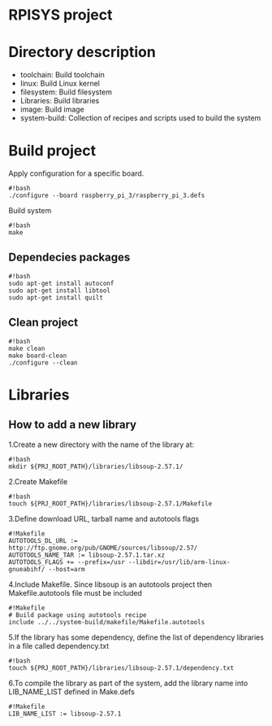 # RPISYS project

# Directory description 

* toolchain: Build toolchain
* linux: Build Linux kernel
* filesystem: Build filesystem
* Libraries: Build libraries
* image: Build image
* system-build: Collection of recipes and scripts used to build the system

# Build project #

Apply configuration for a specific board.
```
#!bash
./configure --board raspberry_pi_3/raspberry_pi_3.defs
```
Build system
```
#!bash
make
```
 ## Dependecies packages

```
#!bash
sudo apt-get install autoconf
sudo apt-get install libtool
sudo apt-get install quilt
```

## Clean project

```
#!bash
make clean
make board-clean
./configure --clean
```

# Libraries #

## How to add a new library

1.Create a new directory with the name of the library at:
```
#!bash
mkdir ${PRJ_ROOT_PATH}/libraries/libsoup-2.57.1/
```
2.Create Makefile 
```
#!bash
touch ${PRJ_ROOT_PATH}/libraries/libsoup-2.57.1/Makefile
```
3.Define download URL, tarball name and autotools flags
```
#!Makefile
AUTOTOOLS_DL_URL := http://ftp.gnome.org/pub/GNOME/sources/libsoup/2.57/
AUTOTOOLS_NAME_TAR := libsoup-2.57.1.tar.xz
AUTOTOOLS_FLAGS += --prefix=/usr --libdir=/usr/lib/arm-linux-gnueabihf/ --host=arm
```
4.Include Makefile. Since libsoup is an autotools project then Makefile.autotools file must be included
```
#!Makefile
# Build package using autotools recipe
include ../../system-build/makefile/Makefile.autotools
```
5.If the library has some dependency, define the list of dependency libraries in a file called dependency.txt
```
#!bash
touch ${PRJ_ROOT_PATH}/libraries/libsoup-2.57.1/dependency.txt
```
6.To compile the library as part of the system, add the library name into LIB_NAME_LIST defined in Make.defs
```
#!Makefile
LIB_NAME_LIST := libsoup-2.57.1
```
